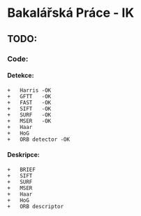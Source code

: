 # Bakalářská Práce - IK

## TODO:
  
### Code:

#### Detekce:

    +   Harris -OK
    +   GFTT   -OK
    +   FAST   -OK
    +   SIFT   -OK
    +   SURF   -OK
    +   MSER   -OK
    +   Haar
    +   HoG
    +   ORB detector -OK   

#### Deskripce:

    +   BRIEF
    +   SIFT 
    +   SURF 
    +   MSER
    +   Haar
    +   HoG
    +   ORB descriptor

